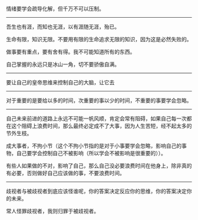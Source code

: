 情绪要学会疏导化解，但千万不可以压制。
___
吾生也有涯，而知也无涯，以有涯随无涯，殆已。

  

生命有限，知识无限。不要用有限的生命追求无限的知识，因为这是必然失败的。

  

做事要有重点，要有舍有得。我不可能知道所有的东西。

  

自己掌握的永远只是冰山一角，切不要骄傲自满。
___
要让自己的皇帝思维来控制自己的大脑，让它去
___
对于重要的是要给以多的时间，次重要的事以少的时间，不重要的事要学会忽略。
___
自己未来前进的道路上永远不可能一帆风顺，肯定会常有阻碍，如果自己每一次都在这个阻碍上浪费时间，那么最终必定成不了大事，因为人生苦短，经不起太多的节外生枝。

成大事者，不拘小节（这个不拘小节指的是对于小事要学会忽略，影响自己的事物，自己要学会控制自己不被影响（所以学会不被影响是很重要的））。

有些人如果做的不对，影响了自己，那么自己没必要浪费时间在他身上，除非真的有必要，否则做好自己应该做的事，不要浪费时间。
___
歧视者与被歧视者到底应该怪谁呢，你的答案决定反应你的思维，你的答案决定你的未来。

常人怪罪歧视者，我则归罪于被歧视者。